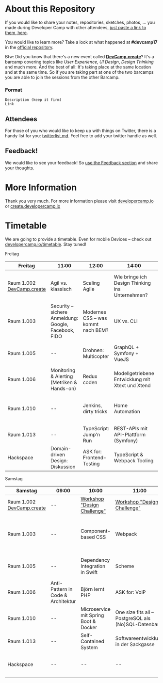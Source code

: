 # About this Repository

If you would like to share your notes, repositories, sketches, photos, ... you made during Developer Camp
with other attendees, [just paste a link to them, here](https://github.com/developercamp/devcamp18/blob/master/feedback.md).

You would like to learn more? Take a look at what happened at **#devcamp17** in the [official repository](https://github.com/developercamp/devcamp17).

Btw: Did you know that there's a new event called **[DevCamp.create](https://create.developercamp.io)**? It's a barcamp covering topics like _User Experience_, _UI Design_, _Design Thinking_ and much more. And the best of all: It's taking place at the same location and at the same time. So if you are taking part at one of the two barcamps you are able to join the sessions from the other Barcamp.

### Format

	Description (keep it firm)
	Link

## Attendees

For those of you who would like to keep up with things on Twitter, there is a handy list for you: [twitterlist.md](https://github.com/developercamp/devcamp18/blob/master/twitterlist.md). Feel free to add your twitter handle as well.

## Feedback! 

We would like to see your feedback! So [use the Feedback section](https://github.com/developercamp/devcamp18/blob/master/feedback.md) and share your thoughts.  

# More Information

Thank you very much. For more information please visit [developercamp.io](https://developercamp.io) or [create.developercamp.io](https://create.developercamp.io)

# Timetable

We are going to provide a timetable. Even for mobile Devices – check out [developercamp.io/timetable](https://developercamp.io/timetable).  Stay tuned!

Freitag

| Freitag        | 11:00  | 12:00  | 14:00  |  15:00 | 16:15 | 17:15  |  18:15  
|----------------|---|---|---|---|---|---|---|
| Raum 1.002  [DevCamp.create](https://create.developercamp.io) | Agil vs. klassisch  | Scaling Agile | Wie bringe ich Design Thinking ins Unternehmen? | Design Thinking vs. Human Centered Design | Better together: Agile Methoden KlimBim | Was ist UX? | UX in agilen Teams |
| Raum 1.003      | Security – sichere Anmeldung: Google, Facebook, FIDO  | Modernes CSS – was kommt nach BEM? | UX vs. CLI | Web scraping (mit Python) | WAF bei der Heimautomatisierung | Von Null auf Monaden: Haskell-Einführung | -- |
| Raum 1.005      | --  | Drohnen: Multicopter | GraphQL + Symfony + VueJS | Word-Dokumente mit PHPWord | VIM! | SAP & Agile | Erfahrungsaustausch zu Intranet |
| Raum 1.006      | Monitoring & Alerting (Metriken & Hands-on)  | Redux coden | Modellgetriebene Entwicklung mit Xtext und Xtend | DevOps | Produktkonfigurator ganz einfach | Journey to the cloud | -- |
| Raum 1.010 | --  | Jenkins, dirty tricks | Home Automation | Wie hast du was gelernt? Links sammeln | Java Clean Code | Ubongo Flow | Softskills für Softwareentwickler |
| Raum 1.013 | --  | TypeScript: Jump'n Run | REST-APIs mit API-Plattform (Symfony) | ASP.NET Core MVC Intro | AWS Elastic Beanstalk | Ethereum Smart Contract | -- |
| Hackspace | Domain-driven Design: Diskussion  | ASK for: Frontend-Testing | TypeScript & Webpack Tooling | Frontend-Coffee | -- | -- | -- |


Samstag

| Samstag        | 09:00  | 10:00  | 11:00  |  12:00 | 14:00 | 15:00  | 16:00  
|----------------|---|---|---|---|---|---|---|
| Raum 1.002  [DevCamp.create](https://create.developercamp.io) | -- | [Workshop "Design Challenge"](https://create.developercamp.io/#edc) | [Workshop "Design Challenge"](https://create.developercamp.io/#edc) | [Workshop "Design Challenge"](https://create.developercamp.io/#edc) | Kreativität für Einsteiger | Break UX | Design-Methoden-Bingo |
| Raum 1.003      | -- | Component-based CSS | Webpack | Power up your ZSH | Building a legacy – heute die Altlasten von morgen bauen | -- | -- |
| Raum 1.005      | -- | Dependency Integration in Swift | Scheme | Die Reise von 5 PDF-Erstellungssystemen zu einem | Mit Wörtern rechnen | Laravel Backpack | -- |
| Raum 1.006      | Anti-Pattern in Code & Architektur | Björn lernt PHP | ASK for: VoiP | Dezentralisierte Apps | Stoneage Team Game | -- | -- |
| Raum 1.010      | -- | Microservice mit Spring Boot & Docker | One size fits all – PostgreSQL als (No)SQL-Datenbank | AWS für SaaS-Backend | Was ist Kubernetes? | -- | -- |
| Raum 1.013      | -- | Self-Contained System | Softwareentwicklung in der Sackgasse | NixOS – Deklarative Linux-Distribution | -- | Laravel-Einführung | -- |
| Hackspace      | -- | -- | -- | Erwartung an den Entwickler bei Beförderung zu Manager | Shopware 6 | Docker-Images mit Nix bauen zur Verbesserung der Reproduzierbarkeit | Live-Coding in Laravel |


